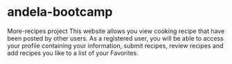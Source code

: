 # andela-bootcamp
More-recipes project
This website allows you view cooking recipe that have been posted by other users. As a registered user, you will be able to access your profile containing your information, submit recipes, review recipes and add recipes you like to a list of your Favorites.
